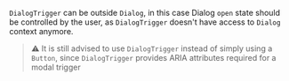 `DialogTrigger` can be outside `Dialog`, in this case Dialog `open` state should be controlled by the user, as `DialogTrigger` doesn't have access to `Dialog` context anymore.

> ⚠️ It is still advised to use `DialogTrigger` instead of simply using a `Button`, since `DialogTrigger` provides ARIA attributes required for a modal trigger
